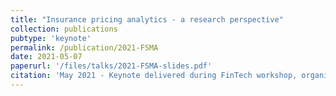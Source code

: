 ```yaml
---
title: "Insurance pricing analytics - a research perspective"
collection: publications
pubtype: 'keynote'
permalink: /publication/2021-FSMA
date: 2021-05-07 
paperurl: '/files/talks/2021-FSMA-slides.pdf'
citation: 'May 2021 - Keynote delivered during FinTech workshop, organized for employees of the FSMA, the Financial Services and Markets Authority in Belgium.'
---
```

